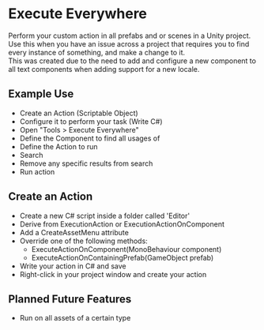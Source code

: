 # Execute Everywhere

Perform your custom action in all prefabs and or scenes in a Unity project.  
Use this when you have an issue across a project that requires you to find every instance of something, and make a change to it.  
This was created due to the need to add and configure a new component to all text components when adding support for a new locale.

## Example Use
 - Create an Action (Scriptable Object)
 - Configure it to perform your task (Write C#)
 - Open "Tools > Execute Everywhere"
 - Define the Component to find all usages of
 - Define the Action to run
 - Search
 - Remove any specific results from search
 - Run action

## Create an Action
- Create a new C# script inside a folder called 'Editor'
- Derive from ExecutionAction or ExecutionActionOnComponent
- Add a CreateAssetMenu attribute
- Override one of the following methods:
  - ExecuteActionOnComponent(MonoBehaviour component)
  - ExecuteActionOnContainingPrefab(GameObject prefab)
- Write your action in C# and save
- Right-click in your project window and create your action

## Planned Future Features
 - Run on all assets of a certain type
